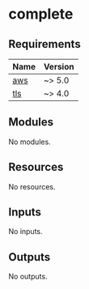 # complete

<!-- BEGIN_TF_DOCS -->
## Requirements

| Name | Version |
|------|---------|
| <a name="requirement_aws"></a> [aws](#requirement\_aws) | ~> 5.0 |
| <a name="requirement_tls"></a> [tls](#requirement\_tls) | ~> 4.0 |

## Modules

No modules.

## Resources

No resources.

## Inputs

No inputs.

## Outputs

No outputs.
<!-- END_TF_DOCS -->

